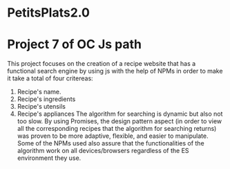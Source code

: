 # PetitsPlats2.0
# Project 7 of OC Js path
This project focuses on the creation of a recipe website that has a functional search engine by using js with the help of NPMs in order to make it take a total of four critereas:
1. Recipe's name.
2. Recipe's ingredients
3. Recipe's utensils
4. Recipe's appliances
The algorithm for searching is dynamic but also not too slow. By using Promises, the design pattern aspect (in order to view all the corresponding recipes that the algorithm for searching returns) was proven to be more adaptive, flexible, and easier to manipulate.
Some of the NPMs used also assure that the functionalities of the algorithm work on all devices/browsers regardless of the ES environment they use.
